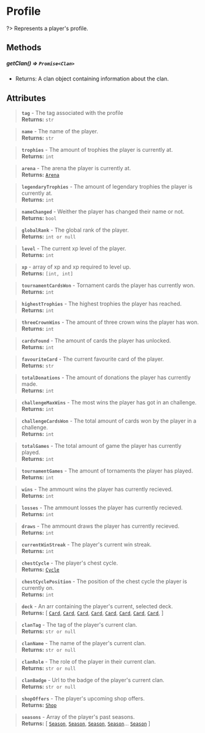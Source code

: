 # Profile

?> Represents a player's profile.

## Methods

##### getClan() ⇒ `Promise<Clan>`
- Returns: A clan object containing information about the clan.

## Attributes

> **`tag`** - The tag associated with the profile    
**Returns:** `str`

> **`name`** - The name of the player.    
**Returns:** `str`

> **`trophies`** - The amount of trophies the player is currently at.    
**Returns:** `int`

> **`arena`** - The arena the player is currently at.    
**Returns:** [`Arena`]()

> **`legendaryTrophies`** - The amount of legendary trophies the player is currently at.    
**Returns:** `int`

> **`nameChanged`** - Weither the player has changed their name or not.    
**Returns:** `bool`

> **`globalRank`** - The global rank of the player.    
**Returns:** `int or null`

> **`level`** - The current xp level of the player.    
**Returns:** `int`

> **`xp`** - array of xp and xp required to level up.    
**Returns:** `[int, int]`

> **`tournamentCardsWon`** - Tornament cards the player has currently won.    
**Returns:** `int`

> **`highestTrophies`** - The highest trophies the player has reached.    
**Returns:** `int`

> **`threeCrownWins`** - The amount of three crown wins the player has won.    
**Returns:** `int`

> **`cardsFound`** - The amount of cards the player has unlocked.    
**Returns:** `int`

> **`favouriteCard`** - The current favourite card of the player.    
**Returns:** `str`

> **`totalDonations`** - The amount of donations the player has currently made.    
**Returns:** `int`

> **`challengeMaxWins`** - The most wins the player has got in an challenge.    
**Returns:** `int`

> **`challengeCardsWon`** - The total amount of cards won by the player in a challenge.    
**Returns:** `int`

> **`totalGames`** - The total amount of game the player has currently played.    
**Returns:** `int`

> **`tournamentGames`** - The amount of tornaments the player has played.    
**Returns:** `int`

> **`wins`** - The ammount wins the player has currently recieved.    
**Returns:** `int`

> **`losses`** - The ammount losses the player has currently recieved.    
**Returns:** `int`

> **`draws`** - The ammount draws the player has currently recieved.    
**Returns:** `int`

> **`currentWinStreak`** - The player's current win streak.    
**Returns:** `int`

> **`chestCycle`** - The player's chest cycle.    
**Returns:** [`Cycle`]()

> **`chestCyclePosition`** - The position of the chest cycle the player is currently on.    
**Returns:** `int`

> **`deck`** - An arr containing the player's current, selected deck.    
**Returns:** [ [`Card`](), [`Card`](), [`Card`](), [`Card`](), [`Card`](), [`Card`](), [`Card`](), [`Card`](), ]

> **`clanTag`** - The tag of the player's current clan.    
**Returns:** `str or null`

> **`clanName`** - The name of the player's current clan.    
**Returns:** `str or null`

> **`clanRole`** - The role of the player in their current clan.    
**Returns:** `str or null`

> **`clanBadge`** - Url to the badge of the player's current clan.    
**Returns:** `str or null`

> **`shopOffers`** - The player's upcoming shop offers.    
**Returns:** [`Shop`]()

> **`seasons`** - Array of the player's past seasons.    
**Returns:** [ [`Season`](), [`Season`](), [`Season`](), [`Season`]()... [`Season`]() ] 

